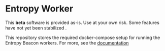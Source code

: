 # Entropy Worker

This **beta** software is provided as-is. Use at your own risk. Some features have not yet been stabilized 
.

This repository stores the required docker-compose setup for running the Entropy Beacon workers. For more, see the [documentation](https://entropiclabs.io/beacon/docs/workers)
